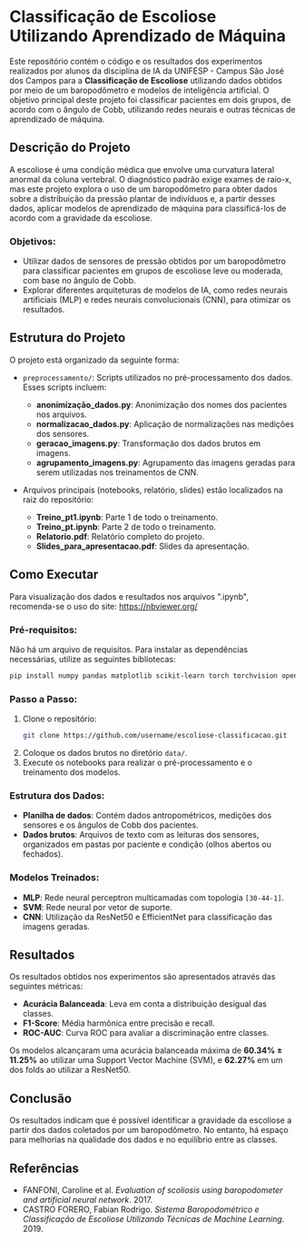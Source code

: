 
# Classificação de Escoliose Utilizando Aprendizado de Máquina

Este repositório contém o código e os resultados dos experimentos realizados por alunos da disciplina de IA da UNIFESP - Campus São José dos Campos para a **Classificação de Escoliose** utilizando dados obtidos por meio de um baropodômetro e modelos de inteligência artificial. O objetivo principal deste projeto foi classificar pacientes em dois grupos, de acordo com o ângulo de Cobb, utilizando redes neurais e outras técnicas de aprendizado de máquina.

## Descrição do Projeto

A escoliose é uma condição médica que envolve uma curvatura lateral anormal da coluna vertebral. O diagnóstico padrão exige exames de raio-x, mas este projeto explora o uso de um baropodômetro para obter dados sobre a distribuição da pressão plantar de indivíduos e, a partir desses dados, aplicar modelos de aprendizado de máquina para classificá-los de acordo com a gravidade da escoliose.

### Objetivos:
- Utilizar dados de sensores de pressão obtidos por um baropodômetro para classificar pacientes em grupos de escoliose leve ou moderada, com base no ângulo de Cobb.
- Explorar diferentes arquiteturas de modelos de IA, como redes neurais artificiais (MLP) e redes neurais convolucionais (CNN), para otimizar os resultados.

## Estrutura do Projeto

O projeto está organizado da seguinte forma:

- `preprocessamento/`: Scripts utilizados no pré-processamento dos dados. Esses scripts incluem:
  - **anonimização_dados.py**: Anonimização dos nomes dos pacientes nos arquivos.
  - **normalizacao_dados.py**: Aplicação de normalizações nas medições dos sensores.
  - **geracao_imagens.py**: Transformação dos dados brutos em imagens.
  - **agrupamento_imagens.py**: Agrupamento das imagens geradas para serem utilizadas nos treinamentos de CNN.

- Arquivos principais (notebooks, relatório, slides) estão localizados na raiz do repositório:
  - **Treino_pt1.ipynb**: Parte 1 de todo o treinamento.
  - **Treino_pt.ipynb**: Parte 2 de todo o treinamento.
  - **Relatorio.pdf**: Relatório completo do projeto.
  - **Slides_para_apresentacao.pdf**: Slides da apresentação.

## Como Executar
Para visualização dos dados e resultados nos arquivos ".ipynb", recomenda-se o uso do site: https://nbviewer.org/

### Pré-requisitos:
Não há um arquivo de requisitos. Para instalar as dependências necessárias, utilize as seguintes bibliotecas:

```bash
pip install numpy pandas matplotlib scikit-learn torch torchvision opencv-python
```

### Passo a Passo:
1. Clone o repositório:
   ```bash
   git clone https://github.com/username/escoliose-classificacao.git
   ```
2. Coloque os dados brutos no diretório `data/`.
3. Execute os notebooks para realizar o pré-processamento e o treinamento dos modelos.

### Estrutura dos Dados:
- **Planilha de dados**: Contém dados antropométricos, medições dos sensores e os ângulos de Cobb dos pacientes.
- **Dados brutos**: Arquivos de texto com as leituras dos sensores, organizados em pastas por paciente e condição (olhos abertos ou fechados).

### Modelos Treinados:
- **MLP**: Rede neural perceptron multicamadas com topologia `[30-44-1]`.
- **SVM**: Rede neural por vetor de suporte.
- **CNN**: Utilização da ResNet50 e EfficientNet para classificação das imagens geradas.

## Resultados

Os resultados obtidos nos experimentos são apresentados através das seguintes métricas:

- **Acurácia Balanceada**: Leva em conta a distribuição desigual das classes.
- **F1-Score**: Média harmônica entre precisão e recall.
- **ROC-AUC**: Curva ROC para avaliar a discriminação entre classes.

Os modelos alcançaram uma acurácia balanceada máxima de **60.34% ± 11.25%** ao utilizar uma Support Vector Machine (SVM), e **62.27%** em um dos folds ao utilizar a ResNet50.

## Conclusão

Os resultados indicam que é possível identificar a gravidade da escoliose a partir dos dados coletados por um baropodômetro. No entanto, há espaço para melhorias na qualidade dos dados e no equilíbrio entre as classes.

## Referências

- FANFONI, Caroline et al. *Evaluation of scoliosis using baropodometer and artificial neural network*. 2017.
- CASTRO FORERO, Fabian Rodrigo. *Sistema Baropodométrico e Classificação de Escoliose Utilizando Técnicas de Machine Learning*. 2019.
